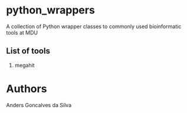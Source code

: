 # python_wrappers

A collection of Python wrapper classes to commonly used bioinformatic tools
at MDU

## List of tools

  1. megahit

# Authors

Anders Goncalves da Silva
